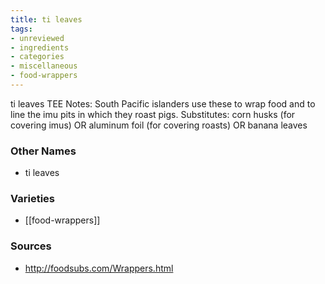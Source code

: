 ```yaml
---
title: ti leaves
tags:
- unreviewed
- ingredients
- categories
- miscellaneous
- food-wrappers
---
```

ti leaves TEE Notes: South Pacific islanders use these to wrap food and to line the imu pits in which they roast pigs. Substitutes: corn husks (for covering imus) OR aluminum foil (for covering roasts) OR banana leaves

### Other Names

* ti leaves

### Varieties

* [[food-wrappers]]

### Sources
* http://foodsubs.com/Wrappers.html
